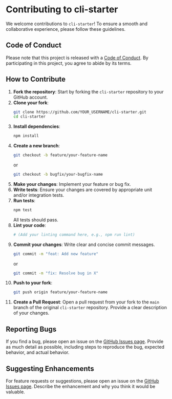 # Contributing to cli-starter

We welcome contributions to `cli-starter`! To ensure a smooth and collaborative experience, please follow these guidelines.

## Code of Conduct

Please note that this project is released with a [Code of Conduct](CODE_OF_CONDUCT.md). By participating in this project, you agree to abide by its terms.

## How to Contribute

1.  **Fork the repository**: Start by forking the `cli-starter` repository to your GitHub account.
2.  **Clone your fork**:
    ```bash
    git clone https://github.com/YOUR_USERNAME/cli-starter.git
    cd cli-starter
    ```
3.  **Install dependencies**:
    ```bash
    npm install
    ```
4.  **Create a new branch**:
    ```bash
    git checkout -b feature/your-feature-name
    ```
    or
    ```bash
    git checkout -b bugfix/your-bugfix-name
    ```
5.  **Make your changes**: Implement your feature or bug fix.
6.  **Write tests**: Ensure your changes are covered by appropriate unit and/or integration tests.
7.  **Run tests**:
    ```bash
    npm test
    ```
    All tests should pass.
8.  **Lint your code**:
    ```bash
    # (Add your linting command here, e.g., npm run lint)
    ```
9.  **Commit your changes**: Write clear and concise commit messages.
    ```bash
    git commit -m "feat: Add new feature"
    ```
    or
    ```bash
    git commit -m "fix: Resolve bug in X"
    ```
10. **Push to your fork**:
    ```bash
    git push origin feature/your-feature-name
    ```
11. **Create a Pull Request**: Open a pull request from your fork to the `main` branch of the original `cli-starter` repository. Provide a clear description of your changes.

## Reporting Bugs

If you find a bug, please open an issue on the [GitHub Issues page](https://github.com/ioncakephper/cli-starter/issues). Provide as much detail as possible, including steps to reproduce the bug, expected behavior, and actual behavior.

## Suggesting Enhancements

For feature requests or suggestions, please open an issue on the [GitHub Issues page](https://github.com/ioncakephper/cli-starter/issues). Describe the enhancement and why you think it would be valuable.